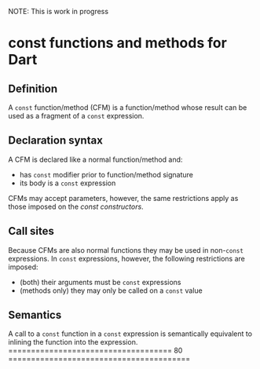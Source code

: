 NOTE: This is work in progress

# const functions and methods for Dart

## Definition

A `const` function/method (CFM) is a function/method whose result can be used as
a fragment of a `const` expression.

## Declaration syntax

A CFM is declared like a normal function/method and:

* has `const` modifier prior to function/method signature
* its body is a `const` expression

CFMs may accept parameters, however, the same restrictions apply as those
imposed on the _const constructors_.

## Call sites

Because CFMs are also normal functions they may be used in non-`const`
expressions. In `const` expressions, however, the following restrictions are
imposed:

* (both) their arguments must be `const` expressions
* (methods only) they may only be called on a `const` value

## Semantics

A call to a `const` function in a `const` expression is semantically equivalent
to inlining the function into the expression.
==================================== 80 ========================================
